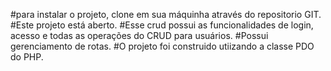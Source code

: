 #para instalar o projeto, clone em sua máquinha através do repositorio GIT. #Este projeto está aberto. #Esse crud possui as funcionalidades de login, acesso e todas as operações do CRUD para usuários. 
#Possui gerenciamento de rotas. 
#O projeto foi construido utiizando a classe PDO do PHP.
